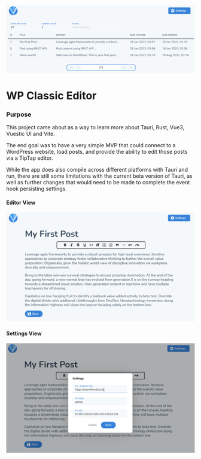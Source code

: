 ![](https://github.com/WP-Refined/classic-editor/blob/main/posts.png)

# WP Classic Editor

### Purpose

This project came about as a way to learn more about Tauri, Rust, Vue3, Vuestic UI and Vite. 

The end goal was to have a very simple MVP that could connect to a WordPress website, load posts, and provide the ability to edit those posts via a TipTap editor.

While the app does also compile across different platforms with Tauri and run, there are still some limitations with the current beta version of Tauri, as well as further changes that would need to be made to complete the event hook persisting settings. 

#### Editor View

![](https://github.com/WP-Refined/classic-editor/blob/main/editor.png)

#### Settings View

![](https://github.com/WP-Refined/classic-editor/blob/main/settings.png)
